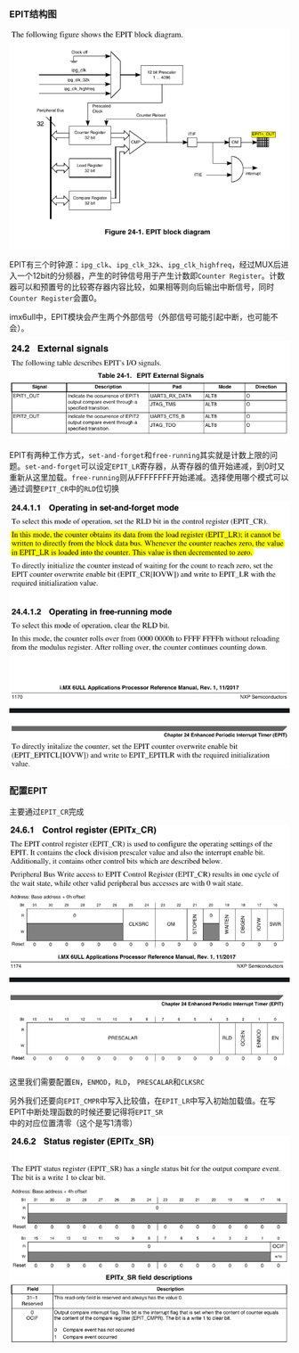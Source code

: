 ### EPIT结构图

![](assets/2025-02-17-13-54-48-image.png)

EPIT有三个时钟源：`ipg_clk`、`ipg_clk_32k`、`ipg_clk_highfreq`，经过MUX后进入一个12bit的分频器，产生的时钟信号用于产生计数即`Counter Register`。计数器可以和预置号的比较寄存器内容比较，如果相等则向后输出中断信号，同时`Counter Register`会置0。

imx6ull中，EPIT模块会产生两个外部信号（外部信号可能引起中断，也可能不会）。

![](assets/2025-02-17-14-11-11-image.png)

EPIT有两种工作方式，`set-and-forget`和`free-running`其实就是计数上限的问题。`set-and-forget`可以设定`EPIT_LR`寄存器，从寄存器的值开始递减，到0时又重新从这里加载。`free-running`则从FFFFFFFF开始递减。选择使用哪个模式可以通过调整`EPIT_CR`中的`RLD`位切换

![](assets/2025-02-17-14-34-12-image.png)

### 配置EPIT

主要通过`EPIT_CR`完成

![](assets/2025-02-17-15-31-35-image.png)

这里我们需要配置`EN`，`ENMOD`，`RLD`， `PRESCALAR`和`CLKSRC`

另外我们还要向`EPIT_CMPR`中写入比较值，在`EPIT_LR`中写入初始加载值。在写EPIT中断处理函数的时候还要记得将`EPIT_SR`中的对应位置清零（这个是写1清零）

![](assets/2025-02-17-15-35-01-image.png)
